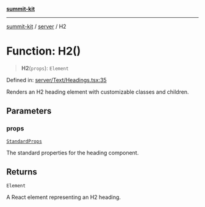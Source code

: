 [**summit-kit**](../../README.md)

***

[summit-kit](../../modules.md) / [server](../README.md) / H2

# Function: H2()

> **H2**(`props`): `Element`

Defined in: [server/Text/Headings.tsx:35](https://github.com/andrewgremlich/summit-kit/blob/638739b445cfe5033b1c29bd6c92589d092d312a/src/react/server/Text/Headings.tsx#L35)

Renders an H2 heading element with customizable classes and children.

## Parameters

### props

[`StandardProps`](../type-aliases/StandardProps.md)

The standard properties for the heading component.

## Returns

`Element`

A React element representing an H2 heading.
